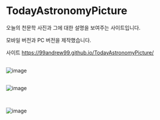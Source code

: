 # TodayAstronomyPicture

오늘의 천문학 사진과 그에 대한 설명을 보여주는 사이트입니다.

모바일 버전과 PC 버전을 제작했습니다.

사이트 https://99andrew99.github.io/TodayAstronomyPicture/


<strong><PC></strong> <br/>
![image](https://github.com/99andrew99/TodayAstronomyPicture/assets/66951806/0c4cdc29-9bdb-48d3-95ae-0a73529b6938)

<strong><MOBILE></strong><br/>
![image](https://github.com/99andrew99/TodayAstronomyPicture/assets/66951806/a9bf3a1f-d23a-462e-a794-42339eaa4b4a)

<br />

![image](https://github.com/99andrew99/TodayAstronomyPicture/assets/66951806/c75a2d48-e394-462a-8251-df0deda96ef1)


